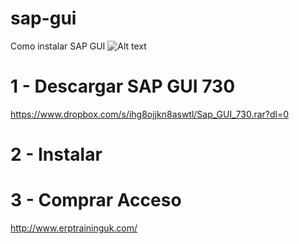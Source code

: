 # sap-gui
Como instalar SAP GUI
![Alt text](https://github.com/sap-chile/sap-gui/blob/master/img/0.png?raw=true "Optional Title")


# 1 - Descargar SAP GUI 730
https://www.dropbox.com/s/ihg8ojjkn8aswtl/Sap_GUI_730.rar?dl=0


# 2 - Instalar

# 3 - Comprar Acceso
http://www.erptraininguk.com/

